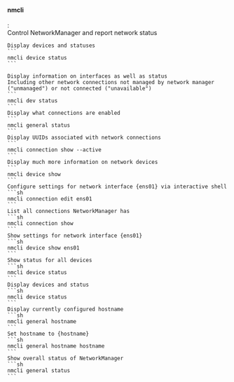 #### nmcli
:   
    Control NetworkManager and report network status

    Display devices and statuses
    ```
    nmcli device status
    ```

    Display information on interfaces as well as status
    Including other network connections not managed by network manager ("unmanaged") or not connected ("unavailable") 
    ```
    nmcli dev status
    ```
    Display what connections are enabled 
    ```
    nmcli general status
    ```
    Display UUIDs associated with network connections 
    ```
    nmcli connection show --active
    ```
    Display much more information on network devices
    ```
    nmcli device show
    ```
    Configure settings for network interface {ens01} via interactive shell
    ```sh
    nmcli connection edit ens01
    ```
    List all connections NetworkManager has
    ```sh
    nmcli connection show
    ```
    Show settings for network interface {ens01}
    ```sh
    nmcli device show ens01
    ```
    Show status for all devices
    ```sh
    nmcli device status
    ```
    Display devices and status
    ```sh
    nmcli device status
    ```
    Display currently configured hostname
    ```sh
    nmcli general hostname
    ```
    Set hostname to {hostname}
    ```sh
    nmcli general hostname hostname
    ```
    Show overall status of NetworkManager
    ```sh
    nmcli general status
    ```
